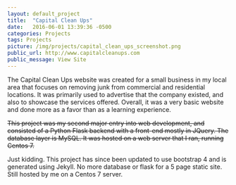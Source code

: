 ```yaml
---
layout: default_project
title:  "Capital Clean Ups"
date:   2016-06-01 13:39:36 -0500
categories: Projects
tags: Projects
picture: /img/projects/capital_clean_ups_screenshot.png
public_url: http://www.capitalcleanups.com
public_message: View Site
---
```


The Capital Clean Ups website was created for a small business in my local area that focuses on removing junk from commercial and residential locations. It was primarily used to advertise that the company existed, and also to showcase the services offered. Overall, it was a very basic website and done more as a favor than as a learning experience.

~~This project was my second major entry into web development, and consisted of a Python Flask backend with a front-end mostly in JQuery. The database layer is MySQL. It was hosted on a web server that I ran, running Centos 7.~~

Just kidding. This project has since been updated to use bootstrap 4 and is
generated using Jekyll. No more database or flask for a 5 page static site.
Still hosted by me on a Centos 7 server.

